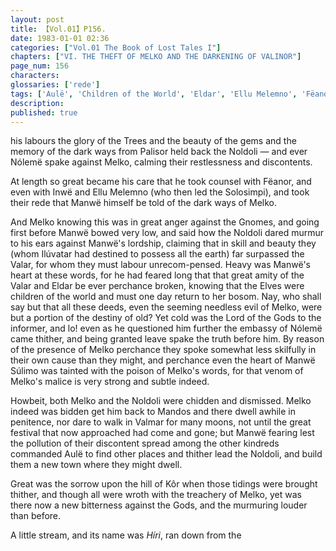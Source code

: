```yaml
---
layout: post
title: 【Vol.01】P156.
date: 1983-01-01 02:36
categories: ["Vol.01 The Book of Lost Tales I"]
chapters: ["VI. THE THEFT OF MELKO AND THE DARKENING OF VALINOR"]
page_num: 156
characters: 
glossaries: ['rede']
tags: ['Aulë', 'Children of the World', 'Eldar', 'Ellu Melemno', 'Fëanor', 'Finwë Nólemë', 'Gnomes', 'Híri', 'Ilúvatar', 'Inwë', 'Kôr', 'Mandos', 'Manwë', 'Melko', 'Noldoli']
description: 
published: true
---
```


<p style="text-indent: 0;">
his labours the glory of the Trees and the beauty of the gems and the memory of the dark ways from Palisor held back the Noldoli — and ever Nólemë spake against Melko, calming their restlessness and discontents.
</p>

At length so great became his care that he took counsel with Fëanor, and even with Inwë and Ellu Melemno (who then led the Solosimpi), and took their rede that Manwë himself be told of the dark ways of Melko.

And Melko knowing this was in great anger against the Gnomes, and going first before Manwë bowed very low, and said how the Noldoli dared murmur to his ears against Manwë's lordship, claiming that in skill and beauty they (whom Ilúvatar had destined to possess all the earth) far surpassed the Valar, for whom they must labour unrecom-pensed. Heavy was Manwë's heart at these words, for he had feared long that that great amity of the Valar and Eldar be ever perchance broken, knowing that the Elves were children of the world and must one day return to her bosom. Nay, who shall say but that all these deeds, even the seeming needless evil of Melko, were but a portion of the destiny of old? Yet cold was the Lord of the Gods to the informer, and lo! even as he questioned him further the embassy of Nólemë came thither, and being granted leave spake the truth before him. By reason of the presence of Melko perchance they spoke somewhat less skilfully in their own cause than they might, and perchance even the heart of Manwë Súlimo was tainted with the poison of Melko's words, for that venom of Melko's malice is very strong and subtle indeed.

Howbeit, both Melko and the Noldoli were chidden and dismissed. Melko indeed was bidden get him back to Mandos and there dwell awhile in penitence, nor dare to walk in Valmar for many moons, not until the great festival that now approached had come and gone; but Manwë fearing lest the pollution of their discontent spread among the other kindreds commanded Aulë to find other places and thither lead the Noldoli, and build them a new town where they might dwell.

Great was the sorrow upon the hill of Kôr when those tidings were brought thither, and though all were wroth with the treachery of Melko, yet was there now a new bitterness against the Gods, and the murmuring louder than before.

A little stream, and its name was <I>Híri</I>, ran down from the

